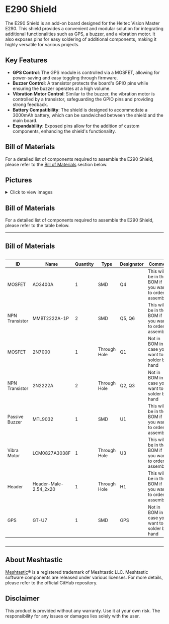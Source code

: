 # E290 Shield

The E290 Shield is an add-on board designed for the Heltec Vision Master E290. This shield provides a convenient and modular solution for integrating additional functionalities such as GPS, a buzzer, and a vibration motor. It also exposes pins for easy soldering of additional components, making it highly versatile for various projects.

## Key Features

- **GPS Control**: The GPS module is controlled via a MOSFET, allowing for power-saving and easy toggling through firmware.
- **Buzzer Control**: A transistor protects the board's GPIO pins while ensuring the buzzer operates at a high volume.
- **Vibration Motor Control**: Similar to the buzzer, the vibration motor is controlled by a transistor, safeguarding the GPIO pins and providing strong feedback.
- **Battery Compatibility**: The shield is designed to accommodate a 3000mAh battery, which can be sandwiched between the shield and the main board.
- **Expandability**: Exposed pins allow for the addition of custom components, enhancing the shield's functionality.

## Bill of Materials

For a detailed list of components required to assemble the E290 Shield, please refer to the [Bill of Materials](#bill-of-materials) section below.

## Pictures

<details><summary>Click to view images</summary>

![E290 Shield](https://github.com/HarukiToreda/Meshtastic-Experiments/blob/main/assets/images/PCB/E290_Shield2.jpg)

</details>

## Bill of Materials

For a detailed list of components required to assemble the E290 Shield, please refer to the table below.

---

## Bill of Materials

<div style="overflow-x: auto;">
  <table>
    <thead>
      <tr>
        <th>ID</th>
        <th>Name</th>
        <th>Quantity</th>
        <th>Type</th>
        <th>Designator</th>
        <th>Comment</th>
      </tr>
    </thead>
    <tbody>
      <tr>
        <td>MOSFET</td>
        <td>AO3400A</td>
        <td>1</td>
        <td>SMD</td>
        <td>Q4</td>
        <td>This will be in the BOM if you want to order assembled</td>
      </tr>
      <tr>
        <td>NPN Transistor</td>
        <td>MMBT2222A-1P</td>
        <td>2</td>
        <td>SMD</td>
        <td>Q5, Q6</td>
        <td>This will be in the BOM if you want to order assembled</td>
      </tr>
      <tr>
        <td>MOSFET</td>
        <td>2N7000</td>
        <td>1</td>
        <td>Through Hole</td>
        <td>Q1</td>
        <td>Not in BOM in case you want to solder by hand</td>
      </tr>
      <tr>
        <td>NPN Transistor</td>
        <td>2N2222A</td>
        <td>2</td>
        <td>Through Hole</td>
        <td>Q2, Q3</td>
        <td>Not in BOM in case you want to solder by hand</td>
      </tr>
      <tr>
        <td>Passive Buzzer</td>
        <td>MTL9032</td>
        <td>1</td>
        <td>SMD</td>
        <td>U1</td>
        <td>This will be in the BOM if you want to order assembled</td>
      </tr>
      <tr>
        <td>Vibra Motor</td>
        <td>LCM0827A3038F</td>
        <td>1</td>
        <td>Through Hole</td>
        <td>U3</td>
        <td>This will be in the BOM if you want to order assembled</td>
      </tr>
      <tr>
        <td>Header</td>
        <td>Header-Male-2.54_2x20</td>
        <td>1</td>
        <td>Through Hole</td>
        <td>H1</td>
        <td>This will be in the BOM if you want to order assembled</td>
      </tr>
      <tr>
        <td>GPS</td>
        <td>GT-U7</td>
        <td>1</td>
        <td>SMD</td>
        <td>GPS</td>
        <td>Not in BOM in case you want to solder by hand</td>
      </tr>
    </tbody>
  </table>
</div>

---

## About Meshtastic

[Meshtastic](https://meshtastic.org/)® is a registered trademark of Meshtastic LLC. Meshtastic software components are released under various licenses. For more details, please refer to the official GitHub repository.

## Disclaimer

This product is provided without any warranty. Use it at your own risk. The responsibility for any issues or damages lies solely with the user.
